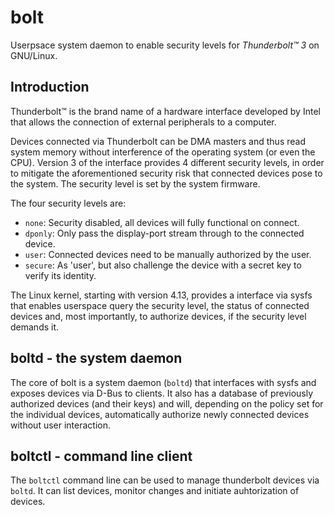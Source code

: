 bolt
====

Userpsace system daemon to enable security levels for *Thunderbolt™ 3*
on GNU/Linux.

Introduction
------------

Thunderbolt™ is the brand name of a hardware interface developed by
Intel that allows the connection of external peripherals to a
computer.

Devices connected via Thunderbolt can be DMA masters and thus read
system memory without interference of the operating system (or even
the CPU).  Version 3 of the interface provides 4 different security
levels, in order to mitigate the aforementioned security risk that
connected devices pose to the system. The security level is set by the
system firmware.

The four security levels are:

 * `none`:   Security disabled, all devices will fully functional
             on connect.
 * `dponly`: Only pass the display-port stream through to the
             connected device.
 * `user`:   Connected devices need to be manually authorized by
             the user.
 * `secure`: As 'user', but also challenge the device with a secret
             key to verify its identity.

The Linux kernel, starting with version 4.13, provides a interface via
sysfs that enables userspace query the security level, the status of
connected devices and, most importantly, to authorize devices, if the
security level demands it.

boltd - the system daemon
-------------------------

The core of bolt is a system daemon (`boltd`) that interfaces with
sysfs and exposes devices via D-Bus to clients. It also has a database
of previously authorized devices (and their keys) and will, depending
on the policy set for the individual devices, automatically authorize
newly connected devices without user interaction.

boltctl - command line client
-----------------------------
The `boltctl` command line can be used to manage thunderbolt devices
via `boltd`.  It can list devices, monitor changes and initiate
auhtorization of devices.
